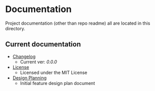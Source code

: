 # Documentation

Project documentation (other than repo readme) all are located in this directory.

## Current documentation

- [Changelog](CHANGELOG.md)
  - Current ver: *0.0.0*
- [License](LICENSE.txt)
  - Licensed under the MIT License
- [Design Planning](design.md)
  - Initial feature design plan document
